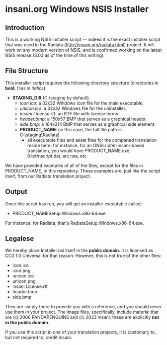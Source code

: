 # insani.org Windows NSIS Installer
## Introduction
This is a working NSIS installer script -- indeed it is the exact installer script that was used in the Radiata (http://insani.org/radiata.html) project.  It will work on any modern version of NSIS, and is confirmed working on the latest NSIS release (3.03 as of the time of this writing).

## File Structure
This installer script requires the following directory structure (directories in **bold**, files in *italics*):

- **STAGING_DIR** (C:\staging by default).
  - *icon.ico*: a 32x32 Windows icon file for the main executable.
  - *unicon.ico*: a 32x32 Windows file for the uninstaller.
  - *insani License.rtf*: an RTF file with license terms.
  - *header.bmp*: a 150x57 BMP that serves as a graphical header.
  - *side.bmp*: a 164x314 BMP that serves as a graphical side element.
  - **PRODUCT_NAME** (in this case, the full file path is C:\staging\Radiata)
    - all executable files and asset files for the completed translation reside here; for instance, for an ONScripter-insani-based translation, you would have PRODUCT_NAME.exe, 0.txt/nscript.dat, arc.nsa, etc.

We have provided examples of all of the files, except for the files in PRODUCT_NAME, in this repository.  These examples are, just like the script itself, from our Radiata translation project.

## Output
Once this script has run, you will get an installer executable called:

- PRODUCT_NAMESetup.Windows.x86-64.exe 

For instance, for Radiata, that's RadiataSetup.Windows.x86-64.exe.

## Legalese
We hereby place Installer.nsi itself in the **public domain**.  It is licensed as CC0 1.0 Universal for that reason.  However, this is not true of the other files:

- icon.ico
- icon.png
- unicon.ico
- unicon.png
- insani License.rtf
- header.bmp
- side.bmp

They are simply there to provide you with a reference, and you should *never* use them in your project.  The image files, specifically, include material that are (c) 2006 PANDAPENGUINS and (c) 2023 insani; these are explicitly **not in the public domain**.

If you use this script in one of your translation projects, it is customary to, but not required to, credit insani.
